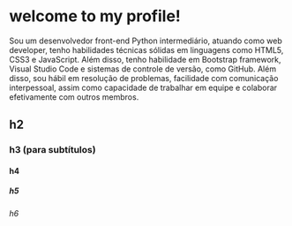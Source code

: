 # welcome to my profile!
<!-- Sou um desenvolvedor front-end Python intermediário e estudo o desenvolvimento web. Tenho habilidades técnicas
sólidas em linguagens como: HTML5, CSS3 e JavaScript. Além disso, tenho habilidades com o framework bootstrap, Visual
Studio Code e controlador de versionamento, o Git. Outras habilidades: sou hábil com resoulão de problemas, comunicação
interpessoal  -->

Sou um desenvolvedor front-end Python intermediário, atuando como web developer, tenho habilidades técnicas sólidas em linguagens
como HTML5, CSS3 e JavaScript. Além disso, tenho habilidade em Bootstrap framework, Visual Studio Code e sistemas de controle de versão, como GitHub.
Além disso, sou hábil em resolução de problemas, facilidade com comunicação interpessoal, assim como capacidade de trabalhar em
equipe e colaborar efetivamente com outros membros.

## h2

### h3 (para subtítulos)

#### h4

##### h5

###### h6